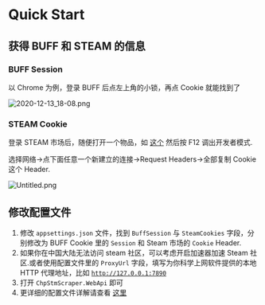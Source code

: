 # Quick Start
## 获得 BUFF 和 STEAM 的信息

### BUFF Session

以 Chrome 为例，登录 BUFF 后点左上角的小锁，再点 Cookie 就能找到了

![2020-12-13_18-08.png](https://cdnimg.kurisu.moe/images/2020/12/13/2020-12-13_18-08.png)


### STEAM Cookie

登录 STEAM 市场后，随便打开一个物品，如 [这个](https://steamcommunity.com/market/listings/730/AUG%20%7C%20Tom%20Cat%20%28Field-Tested%29) 然后按 F12 调出开发者模式.

选择网络→点下面任意一个新建立的连接→Request Headers→全部复制 Cookie 这个 Header.

![Untitled.png](https://cdnimg.kurisu.moe/images/2020/12/13/Untitled.png)

## 修改配置文件

1. 修改 `appsettings.json` 文件，找到 `BuffSession` 与 `SteamCookies` 字段，分别修改为 BUFF Cookie 里的 `Session` 和 Steam 市场的 `Cookie` Header.
2. 如果你在中国大陆无法访问 steam 社区，可以考虑开启加速器加速 Steam 社区.或者使用配置文件里的 `ProxyUrl` 字段，填写为你科学上网软件提供的本地 HTTP 代理地址，比如 [`http://127.0.0.1:7890`](http://127.0.0.1:7890/) 
3. 打开 `ChpStmScraper.WebApi` 即可
4. 更详细的配置文件详解请查看 [这里](https://github.com/YukiCoco/CheapSteam/blob/master/Config.md)
